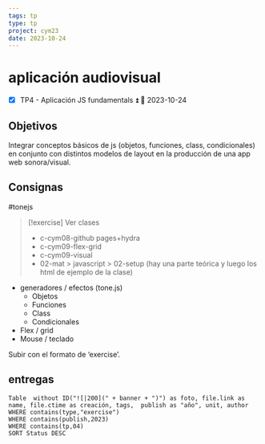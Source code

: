 ```yaml
---
tags: tp
type: tp
project: cym23
date: 2023-10-24
---
```


# aplicación audiovisual

- [x] TP4  - Aplicación JS fundamentals ⏫ 📅 2023-10-24


## Objetivos

Integrar conceptos básicos de js (objetos, funciones, class, condicionales) en conjunto con distintos modelos de layout en la producción de una app web sonora/visual.

## Consignas
#tonejs
> [!exercise] Ver clases 
> - c-cym08-github pages+hydra
> - c-cym09-flex-grid 
> - c-cym09-visual 
> - 02-mat > javascript > 02-setup (hay una parte teórica y luego los html de ejemplo de la clase)

- generadores / efectos (tone.js)
    - Objetos
    - Funciones
    - Class
    - Condicionales
- Flex / grid
- Mouse / teclado

Subir con el formato de ‘exercise’.

## entregas


```dataview
Table  without ID("![|200](" + banner + ")") as foto, file.link as name, file.ctime as creación, tags,  publish as "año", unit, author
WHERE contains(type,"exercise")
WHERE contains(publish,2023)
WHERE contains(tp,04)
SORT Status DESC
```